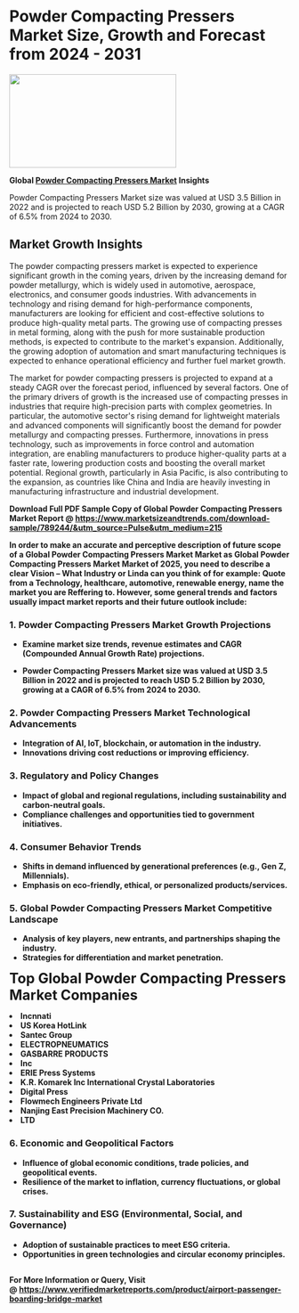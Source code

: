 <H1>Powder Compacting Pressers Market Size, Growth and Forecast from 2024 - 2031</H1><img class="aligncenter size-medium wp-image-584254" src="https://thirdeyenews.in/wp-content/uploads/2024/09/Global-Market-Research-300x168.jpeg" alt="" width="300" height="168" /><p><strong>Global&nbsp;<a href="https://www.marketsizeandtrends.com/download-sample/789244/&amp;utm_source=Pulse&amp;utm_medium=215">Powder Compacting Pressers Market</a> Insights</strong></p><p>Powder Compacting Pressers Market size was valued at USD 3.5 Billion in 2022 and is projected to reach USD 5.2 Billion by 2030, growing at a CAGR of 6.5% from 2024 to 2030.</p><p><h2>Market Growth Insights</h2> <p>The powder compacting pressers market is expected to experience significant growth in the coming years, driven by the increasing demand for powder metallurgy, which is widely used in automotive, aerospace, electronics, and consumer goods industries. With advancements in technology and rising demand for high-performance components, manufacturers are looking for efficient and cost-effective solutions to produce high-quality metal parts. The growing use of compacting presses in metal forming, along with the push for more sustainable production methods, is expected to contribute to the market's expansion. Additionally, the growing adoption of automation and smart manufacturing techniques is expected to enhance operational efficiency and further fuel market growth.</p> <p><strong></strong></p> <p>The market for powder compacting pressers is projected to expand at a steady CAGR over the forecast period, influenced by several factors. One of the primary drivers of growth is the increased use of compacting presses in industries that require high-precision parts with complex geometries. In particular, the automotive sector's rising demand for lightweight materials and advanced components will significantly boost the demand for powder metallurgy and compacting presses. Furthermore, innovations in press technology, such as improvements in force control and automation integration, are enabling manufacturers to produce higher-quality parts at a faster rate, lowering production costs and boosting the overall market potential. Regional growth, particularly in Asia Pacific, is also contributing to the expansion, as countries like China and India are heavily investing in manufacturing infrastructure and industrial development. <p><strong></p><p><span class=""><strong>Download Full PDF Sample Copy of Global Powder Compacting Pressers Market Report</strong> @ <a href="https://www.marketsizeandtrends.com/download-sample/789244/&amp;utm_source=Pulse&amp;utm_medium=215" target="_blank">https://www.marketsizeandtrends.com/download-sample/789244/&amp;utm_source=Pulse&amp;utm_medium=215</a></span></p><p>In order to make an accurate and perceptive description of future scope of a Global&nbsp;Powder Compacting Pressers Market Market as Global&nbsp;Powder Compacting Pressers Market Market of 2025, you need to describe a clear Vision &ndash; What Industry or Linda can you think of for example: Quote from a Technology, healthcare, automotive, renewable energy, name the market you are Reffering to. However, some general trends and factors usually impact market reports and their future outlook include:</p><h3>1.&nbsp;<strong>Powder Compacting Pressers Market Growth Projections</strong></h3><ul><li>Examine market size trends, revenue estimates and CAGR (Compounded Annual Growth Rate) projections.</li><li><p>Powder Compacting Pressers Market size was valued at USD 3.5 Billion in 2022 and is projected to reach USD 5.2 Billion by 2030, growing at a CAGR of 6.5% from 2024 to 2030.</p></li></ul><h3>2.&nbsp;<strong>Powder Compacting Pressers Market Technological Advancements</strong></h3><ul><li>Integration of AI, IoT, blockchain, or automation in the industry.</li><li>Innovations driving cost reductions or improving efficiency.</li></ul><h3>3.&nbsp;<strong>Regulatory and Policy Changes</strong></h3><ul><li>Impact of global and regional regulations, including sustainability and carbon-neutral goals.</li><li>Compliance challenges and opportunities tied to government initiatives.</li></ul><h3>4.&nbsp;<strong>Consumer Behavior Trends</strong></h3><ul><li>Shifts in demand influenced by generational preferences (e.g., Gen Z, Millennials).</li><li>Emphasis on eco-friendly, ethical, or personalized products/services.</li></ul><h3>5.&nbsp;<strong>Global Powder Compacting Pressers Market Competitive Landscape</strong></h3><ul><li>Analysis of key players, new entrants, and partnerships shaping the industry.</li><li>Strategies for differentiation and market penetration.</li></ul><p data-pm-slice="1 1 []"><span style="color: inherit; font-family: inherit; font-size: 25px;">Top Global Powder Compacting Pressers Market Companies</span></p><div class="" data-test-id=""><p><li> Incnnati</li><li> US Korea HotLink</li><li> Santec Group</li><li> ELECTROPNEUMATICS</li><li> GASBARRE PRODUCTS</li><li> Inc</li><li> ERIE Press Systems</li><li> K.R. Komarek Inc International Crystal Laboratories</li><li> Digital Press</li><li> Flowmech Engineers Private Ltd</li><li> Nanjing East Precision Machinery CO.</li><li>LTD</li></p></div><h3>6.&nbsp;<strong>Economic and Geopolitical Factors</strong></h3><ul><li>Influence of global economic conditions, trade policies, and geopolitical events.</li><li>Resilience of the market to inflation, currency fluctuations, or global crises.</li></ul><h3>7.&nbsp;<strong>Sustainability and ESG (Environmental, Social, and Governance)</strong></h3><ul><li>Adoption of sustainable practices to meet ESG criteria.</li><li>Opportunities in green technologies and circular economy principles.</li></ul><h2><strong style="font-size: 14px;">For More Information or Query, Visit @&nbsp;</strong><a style="background-color: #ffffff; font-size: 14px;" href="https://www.marketsizeandtrends.com/report/powder-compacting-pressers-market/" target="_blank">https://www.verifiedmarketreports.com/product/airport-passenger-boarding-bridge-market</a></h2>
